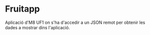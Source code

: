 # Fruitapp
Aplicació d'M8 UF1 on s'ha d'accedir a un JSON remot per obtenir
les dades a mostrar dins l'aplicació.
